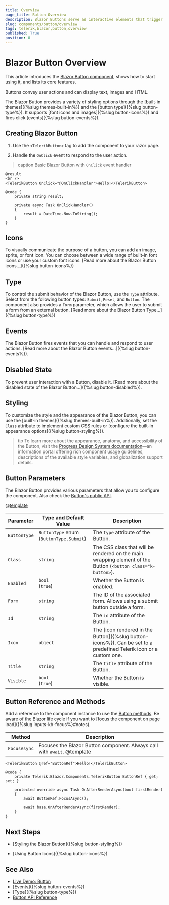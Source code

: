 ```yaml
---
title: Overview
page_title: Button Overview
description: Blazor Buttons serve as interactive elements that trigger actions in web apps when clicked and allow for user engagement.
slug: components/button/overview
tags: telerik,blazor,button,overview
published: True
position: 0
---
```


# Blazor Button Overview

This article introduces the <a href="https://www.telerik.com/blazor-ui/buttons" target="_blank">Blazor Button component</a>, shows how to start using it, and lists its core features.

Buttons convey user actions and can display text, images and HTML.

The Blazor Button provides a variety of styling options through the [built-in themes]({%slug themes-built-in%}) and the [button type]({%slug button-type%}). It supports [font icons and images]({%slug button-icons%}) and fires click [events]({%slug button-events%}).

## Creating Blazor Button

1. Use the `<TelerikButton>` tag to add the component to your razor page.

1. Handle the `OnClick` event to respond to the user action.

>caption Basic Blazor Button with `OnClick` event handler

````CSHTML
@result
<br />
<TelerikButton OnClick="@OnClickHandler">Hello!</TelerikButton>

@code {
    private string result;

    private async Task OnClickHandler()
    {
        result = DateTime.Now.ToString();
    }
}
````

## Icons

To visually communicate the purpose of a button, you can add an image, sprite, or font icon. You can choose between a wide range of built-in font icons or use your custom font icons. [Read more about the Blazor Button icons...]({%slug button-icons%})

## Type

To control the submit behavior of the Blazor Button, use the `Type` attribute. Select from the following button types: `Submit`, `Reset`, and `Button`. The component also provides a `Form` parameter, which allows the user to submit a form from an external button. [Read more about the Blazor Button Type...]({%slug button-type%})

## Events

The Blazor Button fires events that you can handle and respond to user actions. [Read more about the Blazor Button events...]({%slug button-events%}).

## Disabled State

To prevent user interaction with a Button, disable it. [Read more about the disabled state of the Blazor Button...]({%slug button-disabled%}).

## Styling

To customize the style and the appearance of the Blazor Button, you can use the [built-in themes]({%slug themes-built-in%}). Additionally, set the `Class` attribute to implement custom CSS rules or [configure the built-in appearance options]({%slug button-styling%}).

>tip To learn more about the appearance, anatomy, and accessibility of the Button, visit the [Progress Design System documentation](https://www.telerik.com/design-system/docs/components/button/)—an information portal offering rich component usage guidelines, descriptions of the available style variables, and globalization support details.

## Button Parameters

The Blazor Button provides various parameters that allow you to configure the component. Also check the [Button's public API](/blazor-ui/api/Telerik.Blazor.Components.TelerikButton).

@[template](/_contentTemplates/common/parameters-table-styles.md#table-layout)

| Parameter | Type and Default Value | Description |
|----------|----------|----------|
| `ButtonType` | `ButtonType` enum <br/> (`ButtonType.Submit`)  | The `type` attribute of the Button. |
|`Class` | `string` | The CSS class that will be rendered on the main wrapping element of the Button (`<button class="k-button>`). |
| `Enabled` | `bool` <br/> (`true`) | Whether the Button is enabled. |
| `Form` | `string` | The ID of the associated form. Allows using a submit button outside a form. |
| `Id` | `string` | The `id` attribute of the Button. |
| `Icon` | `object` | The [icon rendered in the Button]({%slug button-icons%}). Can be set to a predefined Telerik icon or a custom one. | 
| `Title` | `string` | The `title` attribute of the Button. |
| `Visible` | `bool` <br/> (`true`) | Whether the Button is visible. |

## Button Reference and Methods

Add a reference to the component instance to use the [Button methods](/blazor-ui/api/Telerik.Blazor.Components.TelerikButton). Be aware of the Blazor life cycle if you want to [focus the component on page load]({%slug inputs-kb-focus%}#notes).

| Method | Description |
| --- | --- |
| `FocusAsync` | Focuses the Blazor Button component. Always call with `await`. @[template](/_contentTemplates/common/inputs.md#focus-kb) |

````CSHTML
<TelerikButton @ref="ButtonRef">Hello!</TelerikButton>

@code {
    private Telerik.Blazor.Components.TelerikButton ButtonRef { get; set; }

    protected override async Task OnAfterRenderAsync(bool firstRender)
    {
        await ButtonRef.FocusAsync();

        await base.OnAfterRenderAsync(firstRender);
    }
}
````

## Next Steps

* [Styling the Blazor Button]({%slug button-styling%})

* [Using Button Icons]({%slug button-icons%})


## See Also

* [Live Demo: Button](https://demos.telerik.com/blazor-ui/button/index)
* [Events]({%slug button-events%})
* [Type]({%slug button-type%})
* [Button API Reference](/blazor-ui/api/Telerik.Blazor.Components.TelerikButton)
